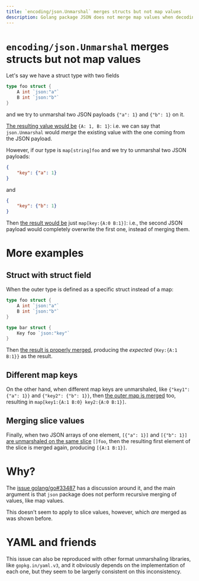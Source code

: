 ```yaml
---
title: `encoding/json.Unmarshal` merges structs but not map values
description: Golang package JSON does not merge map values when decoding.  
---
```


# `encoding/json.Unmarshal` merges structs but not map values

Let's say we have a struct type with two fields

```go
type foo struct {
	A int `json:"a"`
	B int `json:"b"`
}
```

and we try to unmarshal two JSON payloads `{"a": 1}` and `{"b": 1}` on it. 

[The resulting value would be](https://go.dev/play/p/1ofWE7uAvP3) `{A: 1, B: 1}`: 
i.e. we can say that `json.Unmarshal` would _merge_ the existing value with the one coming from the JSON payload.

However, if our type is `map[string]foo` and we try to unmarshal two JSON payloads:

```json
{
    "key": {"a": 1}
}
```

and

```json
{
    "key": {"b": 1}
}
```

Then [the result would be](https://go.dev/play/p/8fIcGSzkMBM) just `map[key:{A:0 B:1}]`:
i.e., the second JSON payload would completely overwrite the first one, instead of merging them.

# More examples

## Struct with struct field

When the outer type is defined as a specific struct instead of a map:

```go
type foo struct {
	A int `json:"a"`
	B int `json:"b"`
}

type bar struct {
	Key foo `json:"key"`
}
```

Then [the result is properly merged](https://go.dev/play/p/bqZtbm6TMVZ), producing the _expected_ `{Key:{A:1 B:1}}` as the result.

## Different map keys

On the other hand, when different map keys are unmarshaled, like `{"key1": {"a": 1}}` and `{"key2": {"b": 1}}`,
then [the outer map is merged](https://go.dev/play/p/rrtGiAADTlZ) too, resulting in `map[key1:{A:1 B:0} key2:{A:0 B:1}]`.

## Merging slice values

Finally, when two JSON arrays of one element, `[{"a": 1}]` and `[{"b": 1}]` [are unmarshaled on the same slice](https://go.dev/play/p/UuT5JOrG7Rc) `[]foo`,
then the resulting first element of the slice is merged again, producing `[{A:1 B:1}]`.

# Why?

The [issue golang/go#33487](https://github.com/golang/go/issues/33487) has a discussion around it, 
and the main argument is that `json` package does not perform recursive merging of values, like map values.

This doesn't seem to apply to slice values, however, which _are_ merged as was shown before.

# YAML and friends

This issue can also be reproduced with other format unmarshaling libraries, like `gopkg.in/yaml.v3`,
and it obviously depends on the implementation of each one, but they seem to be largerly consistent on this inconsistency.
